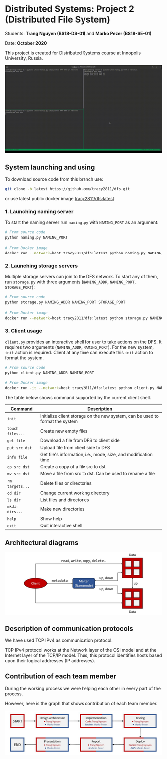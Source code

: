 # Distributed Systems: Project 2 (Distributed File System)

Students: **Trang Nguyen (BS18-DS-01)** and **Marko Pezer (BS18-SE-01)**

Date: **October 2020**

This project is created for Distributed Systems course at Innopolis University, Russia.

![Demo](diagrams/demo-latest.gif)

## System launching and using

To download source code from this branch use:

```bash
git clone -b latest https://github.com/tracy2811/dfs.git
```

or use latest public docker image [tracy2811/dfs:latest](https://hub.docker.com/repository/docker/tracy2811/dfs)

### 1. Launching naming server

To start the naming server run `naming.py` with `NAMING_PORT` as an argument:

```bash
# From source code
python naming.py NAMING_PORT

# From Docker image
docker run --network=host tracy2811/dfs:latest python naming.py NAMING_PORT
```

### 2. Launching storage servers

Multiple storage servers can join to the DFS network. 
To start any of them, run `storage.py` with three arguments (`NAMING_ADDR`, `NAMING_PORT`, `STORAGE_PORT`):

```bash
# From source code
python storage.py NAMING_ADDR NAMING_PORT STORAGE_PORT

# From Docker image
docker run --network=host tracy2811/dfs:latest python storage.py NAMING_ADDR NAMING_PORT STORAGE_PORT
```

### 3. Client usage

`client.py` provides an interactive shell for user to take actions on the DFS. It requires two arguments (`NAMING_ADDR`, `NAMING_PORT`). 
For the new system, `init` action is required. Client at any time can execute this `init` action to format the system.

```bash
# From source code
python client.py NAMING_ADDR NAMING_PORT

# From Docker image
docker run -it --network=host tracy2811/dfs:latest python client.py NAMING_ADDR NAMING_PORT
```

The table below shows command supported by the current client shell.

Command | Description
--- | ---
`init` | Initialize client storage on the new system, can be used to format the system
`touch files...` | Create new empty files
`get file` | Download a file from DFS to client side
`put src dst` | Upload file from client side to DFS
`info file` | Get file's information, i.e., mode, size, and modification time
`cp src dst` | Create a copy of a file src to dst
`mv src dst` | Move a file from src to dst. Can be used to rename a file
`rm targets...` | Delete files or directories
`cd dir` | Change current working directory
`ls dir`  | List files and directories
`mkdir dirs...` | Make new directories
`help` | Show help
`exit` | Quit interactive shell

## Architectural diagrams

![Diagram_01](diagrams/diagram_01.JPG)

## Description of communication protocols

We have used TCP IPv4 as communication protocol.

TCP IPv4 protocol works at the Network layer of the OSI model and at the Internet layer of the TCP/IP model. Thus, this protocol identifies hosts based upon their logical addresses (IP addresses).

## Contribution of each team member

During the working process we were helping each other in every part of the process. 

However, here is the graph that shows contribution of each team member.

![Diagram_02](diagrams/diagram_02.JPG)
